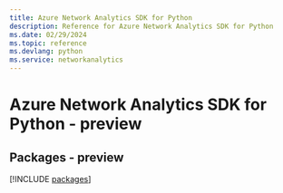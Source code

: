 ```yaml
---
title: Azure Network Analytics SDK for Python
description: Reference for Azure Network Analytics SDK for Python
ms.date: 02/29/2024
ms.topic: reference
ms.devlang: python
ms.service: networkanalytics
---
```

# Azure Network Analytics SDK for Python - preview
## Packages - preview
[!INCLUDE [packages](network-analytics-index.md)]